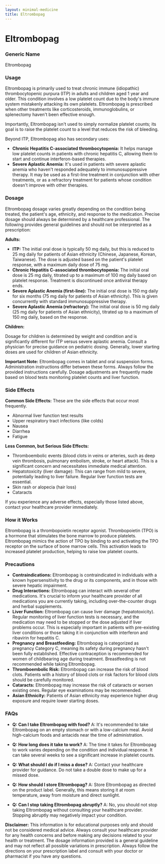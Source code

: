 ```yaml
---
layout: minimal-medicine
title: Eltrombopag
---
```


# Eltrombopag
### Generic Name
Eltrombopag

### Usage

Eltrombopag is primarily used to treat chronic immune (idiopathic) thrombocytopenic purpura (ITP) in adults and children aged 1 year and older.  This condition involves a low platelet count due to the body's immune system mistakenly attacking its own platelets. Eltrombopag is prescribed when other treatments like corticosteroids, immunoglobulins, or splenectomy haven't been effective enough.

Importantly, Eltrombopag isn't used to simply normalize platelet counts; its goal is to raise the platelet count to a level that reduces the risk of bleeding.

Beyond ITP, Eltrombopag also has secondary uses:

* **Chronic Hepatitis C-associated thrombocytopenia:** It helps manage low platelet counts in patients with chronic hepatitis C, allowing them to start and continue interferon-based therapies.
* **Severe Aplastic Anemia:**  It's used in patients with severe aplastic anemia who haven't responded adequately to immunosuppressive therapy.  It may be used as a first-line treatment in conjunction with other treatments, or as a refractory treatment for patients whose condition doesn't improve with other therapies.


### Dosage

Eltrombopag dosage varies greatly depending on the condition being treated, the patient's age, ethnicity, and response to the medication.  Precise dosage should always be determined by a healthcare professional.  The following provides general guidelines and should not be interpreted as a prescription:

**Adults:**

* **ITP:**  The initial oral dose is typically 50 mg daily, but this is reduced to 25 mg daily for patients of Asian ethnicity (Chinese, Japanese, Korean, Taiwanese). The dose is adjusted based on the patient's platelet response, with a maximum daily dose of 75 mg.
* **Chronic Hepatitis C-associated thrombocytopenia:** The initial oral dose is 25 mg daily, titrated up to a maximum of 100 mg daily based on platelet response. Treatment is discontinued once antiviral therapy ends.
* **Severe Aplastic Anemia (first-line):** The initial oral dose is 150 mg daily for six months (75 mg daily for patients of Asian ethnicity). This is given concurrently with standard immunosuppressive therapy.
* **Severe Aplastic Anemia (refractory):** The initial oral dose is 50 mg daily (25 mg daily for patients of Asian ethnicity), titrated up to a maximum of 150 mg daily, based on the response.

**Children:**

Dosage for children is determined by weight and condition and is significantly different for ITP versus severe aplastic anemia.  Consult a physician for precise guidance on pediatric dosing.  Generally, lower starting doses are used for children of Asian ethnicity.

**Important Note:**  Eltrombopag comes in tablet and oral suspension forms.  Administration instructions differ between these forms.  Always follow the provided instructions carefully.  Dosage adjustments are frequently made based on blood tests monitoring platelet counts and liver function.

### Side Effects

**Common Side Effects:**  These are the side effects that occur most frequently.

* Abnormal liver function test results
* Upper respiratory tract infections (like colds)
* Nausea
* Diarrhea
* Fatigue

**Less Common, but Serious Side Effects:**

* Thromboembolic events (blood clots in veins or arteries, such as deep vein thrombosis, pulmonary embolism, stroke, or heart attack).  This is a significant concern and necessitates immediate medical attention.
* Hepatotoxicity (liver damage):  This can range from mild to severe, potentially leading to liver failure. Regular liver function tests are essential.
* Skin rash or alopecia (hair loss)
* Cataracts


If you experience any adverse effects, especially those listed above, contact your healthcare provider immediately.


### How it Works

Eltrombopag is a thrombopoietin receptor agonist.  Thrombopoietin (TPO) is a hormone that stimulates the bone marrow to produce platelets.  Eltrombopag mimics the action of TPO by binding to and activating the TPO receptor on the surface of bone marrow cells. This activation leads to increased platelet production, helping to raise low platelet counts.

### Precautions

* **Contraindications:** Eltrombopag is contraindicated in individuals with a known hypersensitivity to the drug or its components, and in those with severe hepatic impairment.
* **Drug Interactions:**  Eltrombopag can interact with several other medications. It's crucial to inform your healthcare provider of all medications you are currently taking, including over-the-counter drugs and herbal supplements.
* **Liver Function:** Eltrombopag can cause liver damage (hepatotoxicity). Regular monitoring of liver function tests is necessary, and the medication may need to be stopped or the dose adjusted if liver problems occur.  This is especially important in patients with pre-existing liver conditions or those taking it in conjunction with interferon and ribavirin for hepatitis C.
* **Pregnancy and Breastfeeding:** Eltrombopag is categorized as pregnancy Category C, meaning its safety during pregnancy hasn't been fully established. Effective contraception is recommended for women of childbearing age during treatment. Breastfeeding is not recommended while taking Eltrombopag.
* **Thromboembolic Risk:**  Eltrombopag can increase the risk of blood clots.  Patients with a history of blood clots or risk factors for blood clots should be carefully monitored.
* **Cataracts:** Eltrombopag may increase the risk of cataracts or worsen existing ones. Regular eye examinations may be recommended.
* **Asian Ethnicity:**  Patients of Asian ethnicity may experience higher drug exposure and require lower starting doses.


### FAQs

* **Q: Can I take Eltrombopag with food?** A:  It's recommended to take Eltrombopag on an empty stomach or with a low-calcium meal. Avoid high-calcium foods and antacids near the time of administration.

* **Q: How long does it take to work?** A: The time it takes for Eltrombopag to work varies depending on the condition and individual response.  It can take several weeks to see a significant increase in platelet counts.

* **Q: What should I do if I miss a dose?** A:  Contact your healthcare provider for guidance. Do not take a double dose to make up for a missed dose.

* **Q: How should I store Eltrombopag?** A: Store Eltrombopag as directed on the product label.  Generally, this means storing it at room temperature, away from moisture and direct sunlight.

* **Q: Can I stop taking Eltrombopag abruptly?** A: No, you should not stop taking Eltrombopag without consulting your healthcare provider.  Stopping abruptly may negatively impact your condition.


**Disclaimer:** This information is for educational purposes only and should not be considered medical advice. Always consult your healthcare provider for any health concerns and before making any decisions related to your health or treatment.  The dosage information provided is a general guideline and may not reflect all possible variations in prescription.  Always follow the directions on your prescription label and consult with your doctor or pharmacist if you have any questions.
